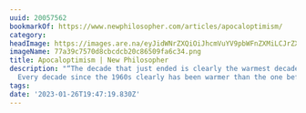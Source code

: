 ```yaml
---
uuid: 20057562
bookmarkOf: https://www.newphilosopher.com/articles/apocaloptimism/
category: 
headImage: https://images.are.na/eyJidWNrZXQiOiJhcmVuYV9pbWFnZXMiLCJrZXkiOiIyMDA1NzU2Mi9vcmlnaW5hbF83N2EzOWM3NTcwZDhjYmNkY2IyMGM4NjUwOWZhNmMzNC5wbmciLCJlZGl0cyI6eyJyZXNpemUiOnsid2lkdGgiOjEyMDAsImhlaWdodCI6MTIwMCwiZml0IjoiaW5zaWRlIiwid2l0aG91dEVubGFyZ2VtZW50Ijp0cnVlfSwid2VicCI6eyJxdWFsaXR5Ijo5MH0sImpwZWciOnsicXVhbGl0eSI6OTB9LCJyb3RhdGUiOm51bGx9fQ==?bc=0
imageName: 77a39c7570d8cbcdcb20c86509fa6c34.png
title: Apocaloptimism | New Philosopher
description: "“The decade that just ended is clearly the warmest decade on record.
  Every decade since the 1960s clearly has been warmer than the one before.”"
tags: 
date: '2023-01-26T19:47:19.830Z'
---
```

